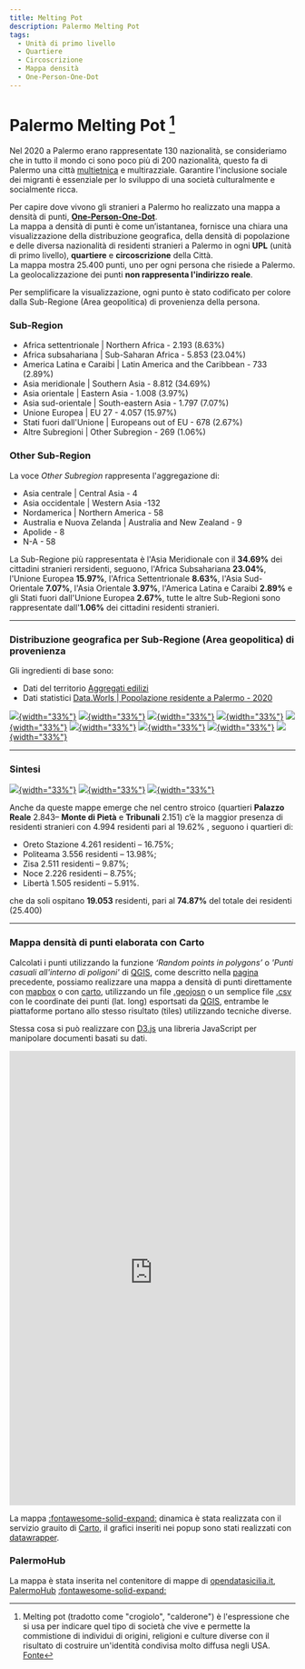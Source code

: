 ```yaml
---
title: Melting Pot
description: Palermo Melting Pot
tags:
  - Unità di primo livello
  - Quartiere
  - Circoscrizione
  - Mappa densità
  - One-Person-One-Dot 
---
```

# Palermo Melting Pot [^1]
Nel 2020 a Palermo erano rappresentate 130 nazionalità, se consideriamo che in tutto il mondo ci sono poco più di 200 nazionalità, questo fa di Palermo una città [multietnica](https://it.wikipedia.org/wiki/Societ%C3%A0_multietnica) e multirazziale. Garantire l'inclusione sociale dei migranti è essenziale per lo sviluppo di una società culturalmente e socialmente ricca.

[^1]: Melting pot (tradotto come "crogiolo", "calderone") è l'espressione che si usa per indicare quel tipo di società che vive e permette la commistione di individui di origini, religioni e culture diverse con il risultato di costruire un'identità condivisa molto diffusa negli USA. [Fonte](https://it.wikipedia.org/wiki/Melting_pot)

Per capire dove vivono gli stranieri a Palermo ho realizzato una mappa a densità di punti, **[One-Person-One-Dot](../one-person-one-dot/)**.<br>
La mappa a densità di punti è come un’istantanea, fornisce una chiara una visualizzazione della distribuzione geografica, della densità di popolazione e delle diversa nazionalità di residenti stranieri a Palermo in ogni **UPL** (unità di primo livello), **quartiere** e **circoscrizione** della Città.<br>La mappa mostra 25.400 punti, uno per ogni persona che risiede a Palermo. La geolocalizzazione dei punti **non rappresenta l'indirizzo reale**. 

Per semplificare la visualizzazione, ogni punto è stato codificato per colore dalla Sub-Regione (Area geopolitica) di provenienza della persona.

### Sub-Region
<div class='cartodb-legend category'>	
<ul>
	<li>
	<div class="bullet" style="background: #940000"></div> Africa settentrionale | Northern Africa - 2.193 (8.63%)
</li>
<li>
	<div class="bullet" style="background: #ff0000"></div> Africa subsahariana | Sub-Saharan Africa - 5.853 (23.04%)
</li>
<li>
	<div class="bullet" style="background: #59a14f"></div> America Latina e Caraibi  | Latin America and the Caribbean - 733  (2.89%)
	</li>
	<li>
	<div class="bullet" style="background: #ffff00"></div> Asia meridionale | Southern Asia - 8.812 (34.69%)
	</li>
	<li>
		<div class="bullet" style="background: #ff00ff"></div> Asia orientale | Eastern Asia - 1.008 (3.97%)
	</li>
	<li>
	<div class="bullet" style="background: #191ad4"></div> Asia sud-orientale | South-eastern Asia - 1.797 (7.07%)
	</li>
	<li>
		<div class="bullet" style="background: #00ffff"></div> Unione Europea | EU 27 - 4.057 (15.97%)
</li>
	<li>
	<div class="bullet" style="background: #FF7F00"></div> Stati fuori dall'Unione | Europeans out of EU - 678  (2.67%)
</li>
<li>
	<div class="bullet" style="background: #d2d2d2"></div> Altre Subregioni | Other Subregion - 269 (1.06%)
</li>
</ul>
</div>

### Other Sub-Region
La voce *Other Subregion* rappresenta l'aggregazione di:

<div class='cartodb-legend category'>	
<ul>
	<li>
	<div class="bullet" style="background: #d2d2d2"></div> Asia centrale | Central Asia - 4
</li>
<li>
	<div class="bullet" style="background: #d2d2d2"></div> Asia occidentale | Western Asia -132
</li>
<li>
	<div class="bullet" style="background: #d2d2d2"></div> Nordamerica | Northern America - 58
	</li>
	<li>
	<div class="bullet" style="background: #d2d2d2"></div> Australia e Nuova Zelanda | Australia and New Zealand - 9
	</li>
	<li>
		<div class="bullet" style="background: #d2d2d2"></div> Apolide - 8
	</li>
	<li>
	<div class="bullet" style="background: #d2d2d2"></div> N-A - 58
	</li>
</ul>
</div>

La Sub-Regione più rappresentata è l'Asia Meridionale con il **34.69%** dei cittadini stranieri rersidenti, seguono, l'Africa Subsahariana **23.04%**, l'Unione Europea **15.97%**, l'Africa Settentrionale **8.63%**, l'Asia Sud-Orientale **7.07%**, l'Asia Orientale **3.97%**, l'America Latina e Caraibi **2.89%** e gli Stati fuori dall'Unione Europea **2.67%**, tutte le altre Sub-Regioni sono rappresentate dall'**1.06%** dei cittadini residenti stranieri.

---

### Distribuzione geografica per Sub-Regione (Area geopolitica) di provenienza

Gli ingredienti di base sono:

- Dati del territorio [Aggregati edilizi](https://coseerobe.gbvitrano.it/dpc-aggregati-strutturali-itg-palermo.html)
- Dati statistici [ Data.Worls | Popolazione residente a Palermo - 2020](https://data.world/gbvitrano/popolazione-residente-a-palermo-2020)

[![](../img/Africa_settentrionale_clip.jpg){width="33%"}](../img/Africa_settentrionale.jpg "Distribuzione geografica per aggregati strutturali e cittadini dell'Africa settentrionale | Northern Africa - Scarica il file ad alta risoluzione") [![](../img/Africa_subsahariana_clip.jpg){width="33%"}](../img/Africa_subsahariana.jpg "Distribuzione geografica per aggregati strutturali e cittadini dell'Africa subsahariana | Sub-Saharan Africa - Scarica il file ad alta risoluzione") [![](../img/America_Latina_clip.jpg){width="33%"}](../img/America_Latina.jpg "Distribuzione geografica per aggregati strutturali e cittadini dell'America Latina e Caraibi  | Latin America and the Caribbean - Scarica il file ad alta risoluzione")
[![](../img/Asia_meridionale_clip.jpg){width="33%"}](../img/Asia_meridionale.jpg "Distribuzione geografica per aggregati strutturali e cittadini dell'Asia meridionale | Southern Asia - Scarica il file ad alta risoluzione") [![](../img/Asia_orientale_clip.jpg){width="33%"}](../img/Asia_orientale.jpg "Distribuzione geografica per aggregati strutturali e cittadini dell'Asia orientale | Eastern Asia - Scarica il file ad alta risoluzione") [![](../img/Asia_sud-orientale_clip.jpg){width="33%"}](../img/Asia_sud-orientale.jpg "Distribuzione geografica per aggregati strutturali e cittadini dell'Asia sud-orientale | South-eastern Asia - Scarica il file ad alta risoluzione")
[![](../img/Unione_Europea_clip.jpg){width="33%"}](../img/Unione_Europea.jpg "Distribuzione geografica per aggregati strutturali e cittadini dell'Unione Europea | EU 27 - Scarica il file ad alta risoluzione") [![](../img/Stati_fuori_Unione_Europea_clip.jpg){width="33%"}](../img/Stati_fuori_Unione_Europea.jpg "Distribuzione geografica per aggregati strutturali e cittadini degli Stati fuori dall'Unione | Europeans out of EU - Scarica il file ad alta risoluzione") [![](../img/Other_clip.jpg){width="33%"}](../img/Other.jpg "Distribuzione geografica per aggregati strutturali e cittadini di Altre Subregioni | Other Subregion - Scarica il file ad alta risoluzione")

---

### Sintesi
[![](../img/italia_clip.jpg){width="33%"}](../img/italia.jpg "Distribuzione geografica per aggregati strutturali - Scarica il file ad alta risoluzione") [![](../img/Subregion_clip.jpg){width="33%"}](../img/Subregion.jpg "Distribuzione geografica per aggregati strutturali - Scarica il file ad alta risoluzione") [![](../img/Subregion_Ita_clip.jpg){width="33%"}](../img/Subregion_Ita.jpg "Distribuzione geografica per aggregati strutturali - Scarica il file ad alta risoluzione")

Anche da queste mappe emerge che nel centro stroico (quartieri **Palazzo Reale** 2.843– **Monte di Pietà** e **Tribunali** 2.151) c’è la maggior presenza di residenti stranieri con 4.994 residenti pari al 19.62%  , seguono i quartieri di:

- Oreto Stazione 4.261 residenti – 16.75%;
- Politeama 3.556 residenti – 13.98%;
- Zisa 2.511 residenti – 9.87%;
- Noce  2.226 residenti – 8.75%;
- Libertà  1.505 residenti – 5.91%.

che da soli ospitano **19.053** residenti, pari al **74.87%** del totale dei residenti (25.400)

---

### Mappa densità di punti elaborata con Carto
Calcolati i punti utilizzando  la funzione *‘Random points in polygons’* o *'Punti casuali all'interno di poligoni'* di [QGIS](https://www.qgis.org/it/site/), come descritto nella [pagina](../one-person-one-dot/) precedente, possiamo realizzare una mappa a densità di punti direttamente con [mapbox](https://www.mapbox.com/) o con [carto](https://carto.com/), utilizzando un file [.geojosn](https://it.wikipedia.org/wiki/GeoJSON) o un semplice file [.csv](https://it.wikipedia.org/wiki/Comma-separated_values) con le coordinate dei punti (lat. long)  esportsati da [QGIS](https://www.qgis.org/it/site/), entrambe le piattaforme portano allo stesso risultato (tiles) utilizzando tecniche diverse. 

Stessa cosa si può realizzare con [D3.js](https://d3js.org/) una libreria JavaScript per manipolare documenti basati su dati.

<iframe width="100%" height="800" frameborder="0" src="https://palermohub.opendatasicilia.it/stranieri_residenti_subregions_dot_2020_mkdocs.html" allowfullscreen webkitallowfullscreen mozallowfullscreen oallowfullscreen msallowfullscreen></iframe>

La mappa [:fontawesome-solid-expand:](https://palermohub.opendatasicilia.it/stranieri_residenti_subregions_dot_2020.html "Apri la mappa a schermo intero") dinamica è stata realizzata con il servizio grauito di [Carto](https://carto.com/), il grafici inseriti nei popup sono stati realizzati con [datawrapper](https://www.datawrapper.de/).

### PalermoHub
La mappa è stata inserita nel  contenitore di mappe di [opendatasicilia.it](https://opendatasicilia.it/ "opendatasicilia.it"), [PalermoHub](https://palermohub.opendatasicilia.it/stranieri_residenti_subregions_dot_2020.html " Palermo, popolazione residente per cittadinanza, UPL , Quartiere e Circoscrizione - 2020") [:fontawesome-solid-expand:](https://palermohub.opendatasicilia.it/stranieri_residenti_subregions_dot_2020.html "Apri la mappa a schermo intero")